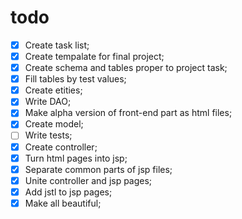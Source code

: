 # todo
- [x] Create task list;
- [x] Create tempalate for final project;
- [x] Create schema and tables proper to project task;
- [x] Fill tables by test values;
- [x] Create etities;
- [x] Write DAO; 
- [x] Make alpha version of front-end part as html files;
- [x] Create model;
- [ ] Write tests;
- [x] Create controller;
- [x] Turn html pages into jsp;
- [x] Separate common parts of jsp files;
- [x] Unite controller and jsp pages;
- [x] Add jstl to jsp pages;
- [x] Make all beautiful;
